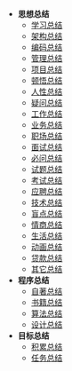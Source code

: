 
* **思想总结**
    - [学习总结](summary/xue-xi.md)
    - [架构总结](summary/jia-gou.md)
    <!--- [规约总结](summary/gui-yue.md)-->
    - [编码总结](summary/bian-ma.md)
    - [管理总结](encrypted/guan-li.md)
    - [项目总结](encrypted/xiang-mu.md)
    - [顿悟总结](encrypted/dun-wu.md)
    - [人性总结](encrypted/ren-xing.md)
    - [疑问总结](encrypted/yi-wen.md)
    - [工作总结](encrypted/gong-zuo.md)
    - [业务总结](encrypted/ye-wu.md)
    - [职场总结](encrypted/zhi-chang.md)
    - [面试总结](encrypted/mian-shi.md)
    - [必问总结](encrypted/mian-shi-bw.md)
    - [试题总结](encrypted/mian-shi-ti.md)
    - [考试总结](encrypted/kao-shi.md)
    - [应聘总结](encrypted/ying-pin.md)
    - [技术总结](encrypted/ji-shu.md)
    - [盲点总结](encrypted/mang-dian.md)
    - [情商总结](encrypted/qing-shang.md)
    <!--- [恋爱总结](summary/lian-ai.md)-->
    <!--- [校长总结](love/xiaozhang/ke-cheng.md)-->
    <!--- [糖糖总结](love/tangtang/zhi-bo.md)-->
    <!--- [婚姻总结](summary/hun-yin.md)-->
    <!--- [拯救总结](summary/zheng-jiu.md)-->
    - [生活总结](encrypted/sheng-huo.md)
    - [动画总结](encrypted/dong-hua.md)
    - [贷款总结](summary/dai-kuan.md)
    - [其它总结](summary/qi-ta.md)
* **程序总结**
    - [自著总结](book/zi-zhu.md)
    - [书籍总结](book/shu-ji.md)
    - [算法总结](program/suan-fa.md)
    - [设计总结](program/she-ji.md)
* **目标总结**
    - [积累总结](goal/ji-lei.md)
    - [任务总结](goal/ren-wu.md)

    
    
 

  
  
